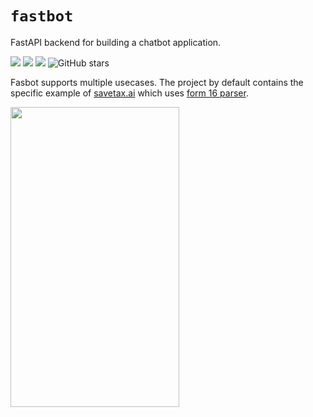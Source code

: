# `fastbot`

FastAPI backend for building a chatbot application. 

[![](https://img.shields.io/static/v1?label=Licence&message=MIT&color=darkgreen)](https://github.com/INF800/fastbot)
[![](https://img.shields.io/static/v1?label=Release&message=alpha&color=yellow)](https://github.com/INF800/fastbot)
[![](https://img.shields.io/static/v1?label=Python&message=>=3.10&color=indigo)](https://github.com/INF800/fastbot) <img src="https://img.shields.io/github/stars/INF800/fastbot.svg?style=social&" alt="GitHub stars">


Fasbot supports multiple usecases. The project by default contains the specific example of [savetax.ai](https://savetax.ai) which uses [form 16 parser](https://github.com/INF800/form16-parser).

<img src="https://github.com/INF800/fastbot/assets/45640029/85cd010f-1fa3-4935-ba6a-af256a4d6b3f" width="270" height="480"/>
